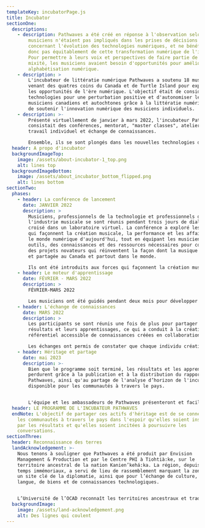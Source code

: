 ```yaml
---
templateKey: incubatorPage.js
title: Incubator
sectionOne:
  descriptions:
    - description: Pathwaves a été créé en réponse à l'observation selon laquelle les
        musiciens n'étaient pas impliqués dans les prises de décisions
        concernant l'évolution des technologies numériques, et ne bénéficiaient
        donc pas équitablement de cette transformation numérique de l'industrie.
        Pour permettre à leurs voix et perspectives de faire partie de la
        mixité, les musiciens avaient besoin d'opportunités pour améliorer leur
        alphabétisation numérique.
    - description: >
        L'incubateur de littératie numérique Pathwaves a soutenu 18 musiciens
        venant des quatres coins du Canada et de Turtle Island pour exploiter
        les opportunités de l'ère numérique. L'objectif était de considérer les
        technologies pour une perturbation positive et d'autonomiser les
        musiciens canadiens et autochtones grâce à la littératie numérique, et
        de soutenir l'innovation numérique des musiciens individuels.
    - description: >-
        Présenté virtuellement de janvier à mars 2022, l'incubateur Pathwaves
        consistait des conférences, mentorat, "master classes", ateliers,
        travail individuel et échange de connaissances.

        Ensemble, ils se sont plongés dans les nouvelles technologies d'aujourd'hui - des logiciels de streaming et des émissions en direct VR aux NFT et à la composition assistée par l'IA - dans le but de susciter de nouvelles réflexions axées sur les solutions autour de la création et du partage de musique.
  header: A propo d'incubator
  backgroundImageTop:
    image: /assets/about-incubator-1_top.png
    alt: lines top
  backgroundImageBottom:
    image: /assets/about_incubator_bottom_flipped.png
    alt: lines bottom
sectionTwo:
  phases:
    - header: La conférence de lancement
      date: JANVIER 2022
      description: >
        Musiciens, professionnels de la technologie et professionnels de
        l'industrie musicale se sont réunis pendant trois jours de dialogue
        croisé dans un laboratoire virtuel. La conférence a exploré les forces
        qui façonnent la création musicale, la performance et les affaires dans
        le monde numérique d'aujourd'hui, tout en équipant les musiciens des
        outils, des connaissances et des ressources nécessaires pour concevoir
        des projets novateurs qui réinventent la façon dont la musique est créée
        et partagée au Canada et partout dans le monde.

        Ils ont été introduits aux forces qui façonnent la création musicale et les affaires dans le monde numérique d'aujourd'hui. Ils ont également été poussés à concevoir et à envisager de nouvelles façons d'explorer et de partager leur art grâce aux outils numériques. La conférence a été conçue comme un environnement d'apprentissage mutuel animé par des guides et des mentors, facilité par des exercices interactifs.
    - header: Le moteur d'apprentissage
      date: FÉVRIER - MARS 2022
      description: >
        FÉVRIER-MARS 2022 

        Les musiciens ont été guidés pendant deux mois pour développer leurs projets. Ils ont travaillé en petites équipes avec l'aide de mentors, et ont reçu des classes de maître et des ateliers pour susciter des avancées innovantes dans leur littératie numérique.
    - header: L'échange de connaissances
      date: MARS 2022
      description: >
        Les participants se sont réunis une fois de plus pour partager leurs
        résultats et leurs apprentissages, ce qui a conduit à la création d'un
        référentiel accessible de connaissances créées en collaboration.

        Les échanges ont permis de constater que chaque individu créatif a exploré une vaste gamme d'outils numériques et d'approches diverses tout au long de l'apprentissage. Ces outils et approches incluent l'audio spatial, les plugins Ableton, les pédales d'effet, les expériences immersives, le processus de création musicale, l'enregistrement de musique, l'activation des médias sociaux, l'intégration et la planification commerciale, ainsi qu'une multitude d'autres investigations. La présence de ces technologies et méthodes innovantes ont permis aux artistes d'avoir accès à un large éventail de possibilités pour la création musicale et la production audio.
    - header: Héritage et partage
      date: mai 2023
      description: >-
        Bien que le programme soit terminé, les résultats et les apprentissages
        perdurent grâce à la publication et à la distribution du rapport
        Pathwaves, ainsi qu'au partage de l'analyse d’horizon de l'incubateur -
        disponible pour les communautés à travers le pays.


        L'équipe et les ambassadeurs de Pathwaves présenteront et faciliteront désormais des ateliers lors de conférences et d'événements à travers le pays. Si vous êtes intéressé par un partenariat avec nous, veuillez nous contacter !
  header: LE PROGRAMME DE L'INCUBATEUR PATHWAVES
  endNote: L'objectif de partager ces actifs d'héritage est de se connecter avec
    les communautés à travers le pays dans l'espoir qu'elles soient inspirées
    par les résultats et qu'elles soient incitées à poursuivre les
    conversations.
sectionThree:
  header: Reconnaissance des terres
  landAcknowledgement: >-
    Nous tenons à souligner que Pathwaves a été produit par Envision
    Management & Production et par le Centre PHI à Tiohtià:ke, sur le
    territoire ancestral de la nation Kanien’kehá:ka. La région, depuis des
    temps immémoriaux, a servi de lieu de rassemblement marquant la zone comme
    un site clé de la diplomatie, ainsi que pour l’échange de culture, de
    langue, de biens et de connaissances technologiques.


    L’Université de l’OCAD reconnaît les territoires ancestraux et traditionnels des Mississaugas de Credit, des Haudenosaunee, des Anishinaabe et des Hurons-Wendat, qui sont les premiers propriétaires et gardiens de la terre sur laquelle nous nous tenons et créons.
  backgroundImage:
    image: /assets/land-acknowledgement.png
    alt: Des lignes qui coulent
---
```

